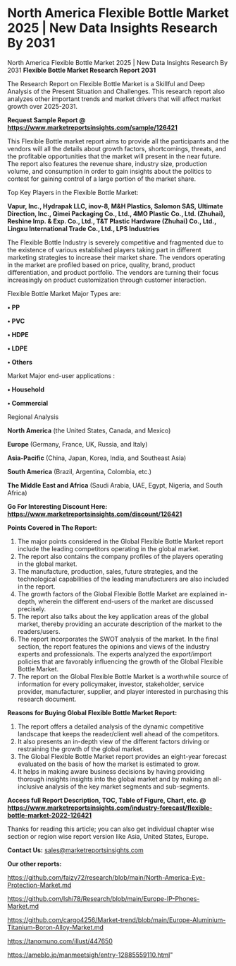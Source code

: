 # North America Flexible Bottle Market 2025 | New Data Insights Research By 2031
 North America Flexible Bottle Market 2025 | New Data Insights Research By 2031
<strong>Flexible Bottle Market Research Report 2031</strong>

The Research Report on Flexible Bottle Market is a Skillful and Deep Analysis of the Present Situation and Challenges. This research report also analyzes other important trends and market drivers that will affect market growth over 2025-2031.

<strong>Request Sample Report @ <a href=https://www.marketreportsinsights.com/sample/126421>https://www.marketreportsinsights.com/sample/126421</a></strong>

This Flexible Bottle market report aims to provide all the participants and the vendors will all the details about growth factors, shortcomings, threats, and the profitable opportunities that the market will present in the near future. The report also features the revenue share, industry size, production volume, and consumption in order to gain insights about the politics to contest for gaining control of a large portion of the market share.

Top Key Players in the Flexible Bottle Market:

<strong>Vapur, Inc., Hydrapak LLC, inov-8, M&H Plastics, Salomon SAS, Ultimate Direction, Inc., Qimei Packaging Co., Ltd., 4MO Plastic Co., Ltd. (Zhuhai), Reshine Imp. & Exp. Co., Ltd., T&T Plastic Hardware (Zhuhai) Co., Ltd., Lingxu International Trade Co., Ltd., LPS Industries</strong>

The Flexible Bottle Industry is severely competitive and fragmented due to the existence of various established players taking part in different marketing strategies to increase their market share. The vendors operating in the market are profiled based on price, quality, brand, product differentiation, and product portfolio. The vendors are turning their focus increasingly on product customization through customer interaction.

Flexible Bottle Market Major Types are:

<strong>• PP

• PVC

• HDPE

• LDPE

• Others</strong>

Market Major end-user applications :

<strong>• Household

• Commercial</strong>

Regional Analysis

</u><strong><b>North America</b></strong> (the United States, Canada, and Mexico)

<strong><b>Europe </b></strong>(Germany, France, UK, Russia, and Italy)

<strong><b>Asia-Pacific</b></strong> (China, Japan, Korea, India, and Southeast Asia)

<strong><b>South America</b></strong> (Brazil, Argentina, Colombia, etc.)

<strong><b>The Middle East and Africa</b></strong> (Saudi Arabia, UAE, Egypt, Nigeria, and South Africa)

<strong>Go For Interesting Discount Here: <a href=https://www.marketreportsinsights.com/discount/126421>https://www.marketreportsinsights.com/discount/126421</a></strong>

<strong>Points Covered in The Report:</strong>
<ol>
  <li>The major points considered in the Global Flexible Bottle Market report include the leading competitors operating in the global market.</li>
  <li>The report also contains the company profiles of the players operating in the global market.</li>
  <li>The manufacture, production, sales, future strategies, and the technological capabilities of the leading manufacturers are also included in the report.</li>
  <li>The growth factors of the Global Flexible Bottle Market are explained in-depth, wherein the different end-users of the market are discussed precisely.</li>
  <li>The report also talks about the key application areas of the global market, thereby providing an accurate description of the market to the readers/users.</li>
  <li>The report incorporates the SWOT analysis of the market. In the final section, the report features the opinions and views of the industry experts and professionals. The experts analyzed the export/import policies that are favorably influencing the growth of the Global Flexible Bottle Market.</li>
  <li>The report on the Global Flexible Bottle Market is a worthwhile source of information for every policymaker, investor, stakeholder, service provider, manufacturer, supplier, and player interested in purchasing this research document.</li>
</ol>
<strong>Reasons for Buying Global Flexible Bottle Market Report:</strong>

<ol>
  <li>The report offers a detailed analysis of the dynamic competitive landscape that keeps the reader/client well ahead of the competitors.</li>
  <li>It also presents an in-depth view of the different factors driving or restraining the growth of the global market.</li>
  <li>The Global Flexible Bottle Market report provides an eight-year forecast evaluated on the basis of how the market is estimated to grow.</li>
  <li>It helps in making aware business decisions by having providing thorough insights insights into the global market and by making an all-inclusive analysis of the key market segments and sub-segments.</li>
</ol>
<strong>Access full Report Description, TOC, Table of Figure, Chart, etc. @ <a href=https://www.marketreportsinsights.com/industry-forecast/flexible-bottle-market-2022-126421>https://www.marketreportsinsights.com/industry-forecast/flexible-bottle-market-2022-126421</a></strong>


Thanks for reading this article; you can also get individual chapter wise section or region wise report version like Asia, United States, Europe.

<strong>Contact Us:</strong>
sales@marketreportsinsights.com

<strong>Our other reports:</strong>

<a href=https://github.com/faizy72/research/blob/main/North-America-Eye-Protection-Market.md>https://github.com/faizy72/research/blob/main/North-America-Eye-Protection-Market.md</a>

<a href=https://github.com/Ishi78/Research/blob/main/Europe-IP-Phones-Market.md>https://github.com/Ishi78/Research/blob/main/Europe-IP-Phones-Market.md</a>

<a href=https://github.com/cargo4256/Market-trend/blob/main/Europe-Aluminium-Titanium-Boron-Alloy-Market.md>https://github.com/cargo4256/Market-trend/blob/main/Europe-Aluminium-Titanium-Boron-Alloy-Market.md</a>

<a href=https://tanomuno.com/illust/447650>https://tanomuno.com/illust/447650</a>

<a href=https://ameblo.jp/manmeetsigh/entry-12885559110.html>https://ameblo.jp/manmeetsigh/entry-12885559110.html</a>"
